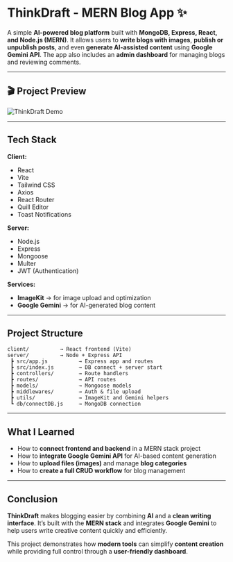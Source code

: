 # ThinkDraft - MERN Blog App ✨

A simple **AI-powered blog platform** built with **MongoDB, Express, React, and Node.js (MERN)**.
It allows users to **write blogs with images**, **publish or unpublish posts**, and even **generate AI-assisted content** using **Google Gemini API**.
The app also includes an **admin dashboard** for managing blogs and reviewing comments.

---

## 🎬 Project Preview

![ThinkDraft Demo](./mern.gif)

---

## Tech Stack

**Client:**

* React
* Vite
* Tailwind CSS
* Axios
* React Router
* Quill Editor
* Toast Notifications

**Server:**

* Node.js
* Express
* Mongoose
* Multer
* JWT (Authentication)

**Services:**

* **ImageKit** → for image upload and optimization
* **Google Gemini** → for AI-generated blog content

---

## Project Structure

```
client/          → React frontend (Vite)
server/          → Node + Express API
 ┣ src/app.js          → Express app and routes
 ┣ src/index.js        → DB connect + server start
 ┣ controllers/        → Route handlers
 ┣ routes/             → API routes
 ┣ models/             → Mongoose models
 ┣ middlewares/        → Auth & file upload
 ┣ utils/              → ImageKit and Gemini helpers
 ┗ db/connectDB.js     → MongoDB connection
```

---

## What I Learned

* How to **connect frontend and backend** in a MERN stack project
* How to **integrate Google Gemini API** for AI-based content generation
* How to **upload files (images)** and manage **blog categories**
* How to **create a full CRUD workflow** for blog management

---

## Conclusion

**ThinkDraft** makes blogging easier by combining **AI** and a **clean writing interface**.
It’s built with the **MERN stack** and integrates **Google Gemini** to help users write creative content quickly and efficiently.

This project demonstrates how **modern tools** can simplify **content creation** while providing full control through a **user-friendly dashboard**.

